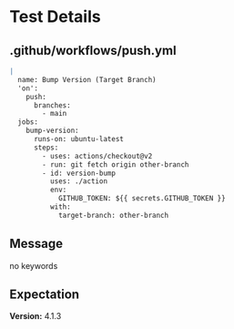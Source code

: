 # Test Details
## .github/workflows/push.yml
```YAML
|
  name: Bump Version (Target Branch)
  'on':
    push:
      branches:
        - main
  jobs:
    bump-version:
      runs-on: ubuntu-latest
      steps:
        - uses: actions/checkout@v2
        - run: git fetch origin other-branch
        - id: version-bump
          uses: ./action
          env:
            GITHUB_TOKEN: ${{ secrets.GITHUB_TOKEN }}
          with:
            target-branch: other-branch

```
## Message
no keywords
## Expectation
**Version:** 4.1.3